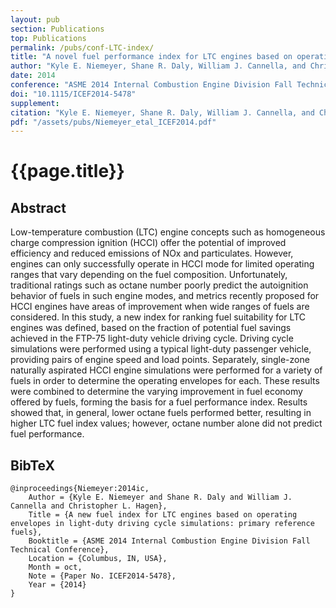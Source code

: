 ```yaml
---
layout: pub
section: Publications
top: Publications
permalink: /pubs/conf-LTC-index/
title: "A novel fuel performance index for LTC engines based on operating envelopes in light-duty driving cycle simulations"
author: "Kyle E. Niemeyer, Shane R. Daly, William J. Cannella, and Christopher L. Hagen"
date: 2014
conference: "ASME 2014 Internal Combustion Engine Division Fall Technical Conference (ICEF)"
doi: "10.1115/ICEF2014-5478"
supplement:
citation: "Kyle E. Niemeyer, Shane R. Daly, William J. Cannella, and Christopher L. Hagen (2014), A novel fuel performance index for LTC engines based on operating envelopes in light-duty driving cycle simulations, ASME 2014 Internal Combustion Engine Division Fall Technical Conference (ICEF), Columbus, IN, USA. 19--22 October 2014. doi:10.1115/ICEF2014-5478"
pdf: "/assets/pubs/Niemeyer_etal_ICEF2014.pdf"
---
```


{{page.title}}
==============

## Abstract

Low-temperature combustion (LTC) engine concepts such as homogeneous charge compression ignition (HCCI) offer the potential of improved efficiency and reduced emissions of NOx and particulates. However, engines can only successfully operate in HCCI mode for limited operating ranges that vary depending on the fuel composition. Unfortunately, traditional ratings such as octane number poorly predict the autoignition behavior of fuels in such engine modes, and metrics recently proposed for HCCI engines have areas of improvement when wide ranges of fuels are considered. In this study, a new index for ranking fuel suitability for LTC engines was defined, based on the fraction of potential fuel savings achieved in the FTP-75 light-duty vehicle driving cycle. Driving cycle simulations were performed using a typical light-duty passenger vehicle, providing pairs of engine speed and load points. Separately, single-zone naturally aspirated HCCI engine simulations were performed for a variety of fuels in order to determine the operating envelopes for each. These results were combined to determine the varying improvement in fuel economy offered by fuels, forming the basis for a fuel performance index. Results showed that, in general, lower octane fuels performed better, resulting in higher LTC fuel index values; however, octane number alone did not predict fuel performance.

## BibTeX

    @inproceedings{Niemeyer:2014ic,
        Author = {Kyle E. Niemeyer and Shane R. Daly and William J. Cannella and Christopher L. Hagen},
        Title = {A new fuel index for LTC engines based on operating envelopes in light-duty driving cycle simulations: primary reference fuels},
        Booktitle = {ASME 2014 Internal Combustion Engine Division Fall Technical Conference},
        Location = {Columbus, IN, USA},
        Month = oct,
        Note = {Paper No. ICEF2014-5478},
        Year = {2014}
    }
